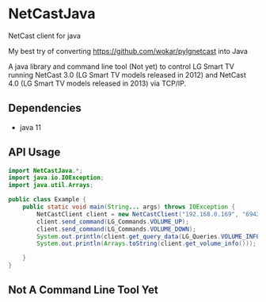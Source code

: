 # NetCastJava
NetCast client for java

My best try of converting https://github.com/wokar/pylgnetcast into Java 

A java library and command line tool (Not yet) to control LG Smart TV running NetCast 3.0 (LG Smart TV models released in 2012) and NetCast 4.0 (LG Smart TV models released in 2013) via TCP/IP.

## Dependencies
* java 11

## API Usage
```java
import NetCastJava.*;
import java.io.IOException;
import java.util.Arrays;

public class Example {
    public static void main(String... args) throws IOException {
        NetCastClient client = new NetCastClient("192.168.0.169", "694206");
        client.send_command(LG_Commands.VOLUME_UP);
        client.send_command(LG_Commands.VOLUME_DOWN);
        System.out.println(client.get_query_data(LG_Queries.VOLUME_INFO));
        System.out.println(Arrays.toString(client.get_volume_info()));

    }
}

```

## Not A Command Line Tool Yet



